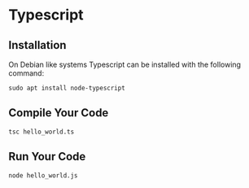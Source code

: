 # Typescript

## Installation

On Debian like systems Typescript can be installed with the following command:

`sudo apt install node-typescript`

## Compile Your Code

`tsc hello_world.ts`

## Run Your Code

`node hello_world.js`
